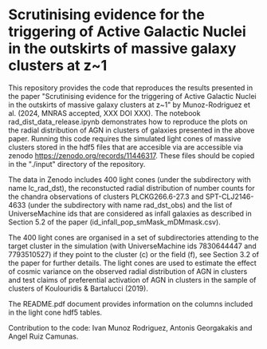 # Scrutinising evidence for the triggering of Active Galactic Nuclei in the outskirts of massive galaxy clusters at z~1

This repository provides the code that reproduces the results presented in the paper "Scrutinising evidence for the triggering of Active Galactic Nuclei in the outskirts of massive galaxy clusters at z~1" by Munoz-Rodriguez et al. (2024, MNRAS accepted, XXX DOI XXX). The notebook rad_dist_data_release.ipynb demonstrates how to reproduce the plots on the radial distribution of AGN in clusters of galaxies presented in the above paper. Running this code requires the simulated light cones of massive clusters stored in the hdf5 files that are accesible via are accessible via zenodo https://zenodo.org/records/11446317. These files should be copied in the "./input" directory of the repository. 

The data in Zenodo includes 400 light cones (under the subdirectory with name lc_rad_dst), the reconstucted radial distribution of number counts for the chandra observations of clusters PLCKG266.6-27.3 and SPT-CLJ2146-4633 (under the subdirectory with name rad_dst_obs) and the list of UniverseMachine ids that are considered as infall galaxies as described in Section 5.2 of the paper (id_infall_pop_smMask_mDMmask.csv). 

The 400 light cones are organised in a set of subdirectories attending to the target cluster in the simulation (with UniverseMachine ids 7830644447 and 7793510527) if they point to the cluster (c) or the field (f), see Section 3.2 of the paper for further details. The light cones are used to estimate the effect of cosmic variance on the observed radial distribution of AGN in clusters and test claims of preferential activation of AGN in clusters in the sample of clusters of Koulouridis & Bartalucci (2019).

The README.pdf document provides information on the columns included in the light cone hdf5 tables.

Contribution to the code: Ivan Munoz Rodriguez, Antonis Georgakakis and Angel Ruiz Camunas.

